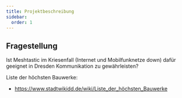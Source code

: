 ```yaml
---
title: Projektbeschreibung
sidebar:
  order: 1
---
```


## Fragestellung
Ist Meshtastic im Kriesenfall (Internet und Mobilfunknetze down) dafür geeignet in Dresden Kommunikation zu gewährleisten?

Liste der höchsten Bauwerke:
- https://www.stadtwikidd.de/wiki/Liste_der_höchsten_Bauwerke
